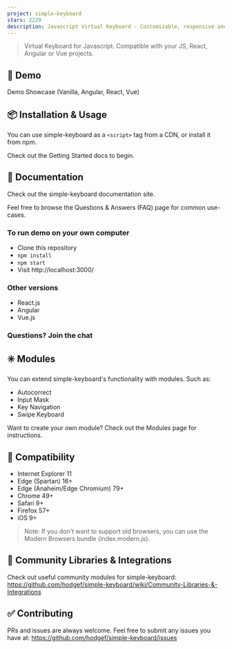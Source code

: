 ```yaml
---
project: simple-keyboard
stars: 2229
description: Javascript Virtual Keyboard - Customizable, responsive and lightweight
---
```


> Virtual Keyboard for Javascript. Compatible with your JS, React, Angular or Vue projects.

🚀 Demo
-------

Demo Showcase (Vanilla, Angular, React, Vue)

📦 Installation & Usage
-----------------------

You can use simple-keyboard as a `<script>` tag from a CDN, or install it from npm.

Check out the Getting Started docs to begin.

📖 Documentation
----------------

Check out the simple-keyboard documentation site.

Feel free to browse the Questions & Answers (FAQ) page for common use-cases.

### To run demo on your own computer

-   Clone this repository
-   `npm install`
-   `npm start`
-   Visit http://localhost:3000/

### Other versions

-   React.js
-   Angular
-   Vue.js

### Questions? Join the chat

✳️ Modules
----------

You can extend simple-keyboard's functionality with modules. Such as:

-   Autocorrect
-   Input Mask
-   Key Navigation
-   Swipe Keyboard

Want to create your own module? Check out the Modules page for instructions.

🎯 Compatibility
----------------

-   Internet Explorer 11
-   Edge (Spartan) 16+
-   Edge (Anaheim/Edge Chromium) 79+
-   Chrome 49+
-   Safari 9+
-   Firefox 57+
-   iOS 9+

> Note: If you don't want to support old browsers, you can use the Modern Browsers bundle (index.modern.js).

🔶 Community Libraries & Integrations
-------------------------------------

Check out useful community modules for simple-keyboard:  
https://github.com/hodgef/simple-keyboard/wiki/Community-Libraries-&-Integrations

✅ Contributing
--------------

PRs and issues are always welcome. Feel free to submit any issues you have at: https://github.com/hodgef/simple-keyboard/issues
